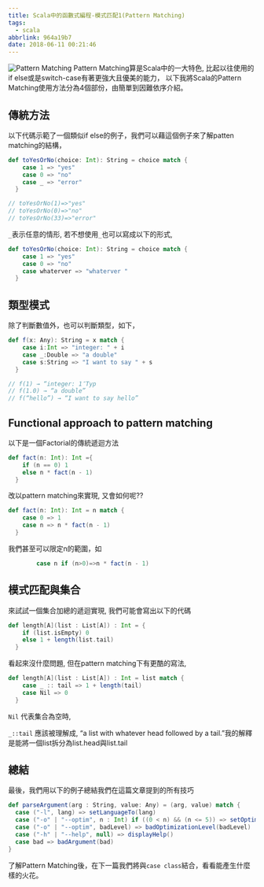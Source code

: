 ```yaml
---
title: Scala中的函數式編程-模式匹配1(Pattern Matching)
tags:
  - scala
abbrlink: 964a19b7
date: 2018-06-11 00:21:46
---
```

![Pattern Matching](https://s3-eu-west-1.amazonaws.com/www.voxxed/2017/09/PatternMatching.jpg)
Pattern Matching算是Scala中的一大特色, 比起以往使用的if else或是switch-case有著更強大且優美的能力，
以下我將Scala的Pattern Matching使用方法分為4個部份，由簡單到因難依序介紹。
## 傳統方法
以下代碼示範了一個類似if else的例子，我們可以藉這個例子來了解patten matching的結構，
```scala
def toYesOrNo(choice: Int): String = choice match {
    case 1 => "yes"
    case 0 => "no"
    case _ => "error"
  }

// toYesOrNo(1)=>"yes"
// toYesOrNo(0)=>"no"
// toYesOrNo(33)=>"error"
```

 `_`表示任意的情形, 若不想使用`_`也可以寫成以下的形式,
```scala
def toYesOrNo(choice: Int): String = choice match {
    case 1 => "yes"
    case 0 => "no"
    case whaterver => "whaterver "
  }
```

## 類型模式
 
除了判斷數值外，也可以判斷類型，如下，
```scala
def f(x: Any): String = x match {
    case i:Int => "integer: " + i
    case _:Double => "a double"
    case s:String => "I want to say " + s
  }

// f(1) → “integer: 1″Typ
// f(1.0) → “a double”
// f(“hello”) → “I want to say hello”
```
## Functional approach to pattern matching

以下是一個Factorial的傳統遞迴方法
```scala
def fact(n: Int): Int ={
    if (n == 0) 1
    else n * fact(n - 1)
  }
```
改以pattern matching來實現, 又會如何呢??
```scala
def fact(n: Int): Int = n match {
    case 0 => 1
    case n => n * fact(n - 1)
  }
```
我們甚至可以限定n的範圍，如
```scala
		case n if (n>0)=>n * fact(n - 1)
```

## 模式匹配與集合

來試試一個集合加總的遞迴實現, 我們可能會寫出以下的代碼
```scala
def length[A](list : List[A]) : Int = {
    if (list.isEmpty) 0
    else 1 + length(list.tail)
  }
```
看起來沒什麼問題, 但在pattern matching下有更酷的寫法,

```scala
def length[A](list : List[A]) : Int = list match {
    case _ :: tail => 1 + length(tail)
    case Nil => 0
  }
```

 `Nil` 代表集合為空時,

 `_::tail` 應該被理解成, “a list with whatever head followed by a tail.”我的解釋是能將一個list拆分為list.head與list.tail

## 總結
最後，我們用以下的例子總結我們在這篇文章提到的所有技巧
```scala
def parseArgument(arg : String, value: Any) = (arg, value) match {
  case ("-l", lang) => setLanguageTo(lang)
  case ("-o" | "--optim", n : Int) if ((0 < n) && (n <= 5)) => setOptimizationLevelTo(n)
  case ("-o" | "--optim", badLevel) => badOptimizationLevel(badLevel)
  case ("-h" | "--help", null) => displayHelp()
  case bad => badArgument(bad)
}
```
了解Pattern Matching後，在下一篇我們將與```case class```結合，看看能產生什麼樣的火花。
